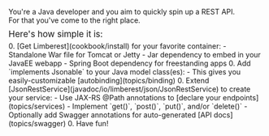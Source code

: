 You're a Java developer and you aim to quickly spin up a REST API.   
For that you've come to the right place.  
<div style="position:relative;top:-5px;font-size:17px;">Here's how simple it is:</div>
  0. [Get Limberest](cookbook/install) for your favorite container:
     - Standalone War file for Tomcat or Jetty
     - Jar dependency to embed in your JavaEE webapp
     - Spring Boot dependency for freestanding apps
  0. Add `implements Jsonable` to your Java model class(es):
     - This gives you easily-customizable [autobinding](topics/binding)
  0. Extend [JsonRestService](javadoc/io/limberest/json/JsonRestService) to create your service:
     - Use JAX-RS @Path annotations to [declare your endpoints](topics/services)
     - Implement `get()`, `post()`, `put()`, and/or `delete()`
     - Optionally add Swagger annotations for auto-generated [API docs](topics/swagger)
  0. Have fun!

  
